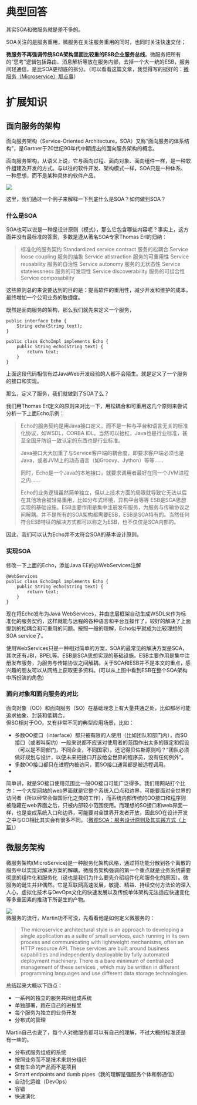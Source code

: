 # 典型回答
其实SOA和微服务就是差不多的。

SOA关注的是服务重用，微服务在关注服务重用的同时，也同时关注快速交付；

**微服务不再强调传统SOA架构里面比较重的ESB企业服务总线**。微服务把所有的“思考”逻辑包括路由、消息解析等放在服务内部，去掉一个大一统的ESB，服务间轻通信，是比SOA更彻底的拆分。（可以看看这篇文章，我觉得写的挺好的：[微服务（Microservice）那点事](https://yq.aliyun.com/articles/2764)）

# 扩展知识

## 面向服务的架构
面向服务架构（Service-Oriented Architecture，SOA）又称“面向服务的体系结构”，是Gartner于20世纪90年代中期提出的面向服务架构的概念。

面向服务架构，从语义上说，它与面向过程、面向对象、面向组件一样，是一种软件组建及开发的方式。与以往的软件开发、架构模式一样，SOA只是一种体系、一种思想，而不是某种具体的软件产品。

[![](https://cdn.nlark.com/yuque/0/2022/jpeg/5378072/1672142559584-7d299a75-e496-4377-a0f3-d7125478e4a6.jpeg#averageHue=%23e4e9e4&clientId=udb06a129-123f-4&from=paste&id=udf2e2780&originHeight=434&originWidth=464&originalType=url&ratio=1&rotation=0&showTitle=false&status=done&style=none&taskId=ub7afcb77-4056-4ecf-ba3e-2192cd57db0&title=)](http://www.hollischuang.com/wp-content/uploads/2016/08/SOA.jpg)

这里，我们通过一个例子来解释一下到底什么是SOA？如何做到SOA？

### 什么是SOA
SOA也可以说是一种是设计原则（模式），那么它包含哪些内容呢？事实上，这方面并没有最标准的答案，多数是遵从著名SOA专家Thomas Erl的归纳：

> 标准化的服务契约 Standardized service contract
> 服务的松耦合 Service loose coupling
> 服务的抽象 Service abstraction
> 服务的可重用性 Service reusability
> 服务的自治性 Service autonomy
> 服务的无状态性 Service statelessness
> 服务的可发现性 Service discoverability
> 服务的可组合性 Service composability


这些原则总的来说要达到的目的是：提高软件的重用性，减少开发和维护的成本，最终增加一个公司业务的敏捷度。

既然是面向服务的架构，那么我们就先来定义一个服务，
```
public interface Echo {
    String echo(String text);
}

public class EchoImpl implements Echo {
    public String echo(String text) {
        return text;
    }
}
```

上面这段代码相信有过JavaWeb开发经验的人都不会陌生。就是定义了一个服务的接口和实现。

那么，定义了服务，我们就做到了SOA了么？

我们用Thomas Erl定义的原则来对比一下，用松耦合和可重用这几个原则来尝试分析一下上面Echo示例：

> Echo的服务契约是用Java接口定义，而不是一种与平台和语言无关的标准化协议，如WSDL，CORBA IDL。当然可以抬杠，Java也是行业标准，甚至全国牙防组一致认定的东西也是行业标准。
> 
> Java接口大大加重了与Service客户端的耦合度，即要求客户端必须也是Java，或者JVM上的动态语言（如Groovy、Jython）等等……
> 
> 同时，Echo是一个Java的本地接口，就要求调用者最好在同一个JVM进程之内……
> 
> Echo的业务逻辑虽然简单独立，但以上技术方面的局限就导致它无法以后在其他场合被轻易重用，比如分布式环境，异构平台等等 ESB是SCA思想实现的基础设施。ESB主要作用是集中注册发布服务，为服务与传输协议之间解耦。并不是所有的SOA架构都需要ESB，ESB是SCA特有的。当然任何符合ESB特征的解决方式都可以称之为ESB，也不仅仅是SCA内部的。


因此，我们可以认为Echo并不太符合SOA的基本设计原则。

### 实现SOA
修改一下上面的Echo，添加Java EE的@WebServices注解

```
@WebServices
public class EchoImpl implements Echo {
    public String echo(String text) {
        return text;
    }
}
```

现在将Echo发布为Java WebServices，并由底层框架自动生成WSDL来作为标准化的服务契约，这样就能与远程的各种语言和平台互操作了，较好的解决了上面提到的松耦合和可重用的问题。按照一般的理解，Echo似乎就成为比较理想的SOA service了。

使用WebServices只是一种相对简单的方案，SOA的最常见的解决方案是SCA，其次还有JBI，BPEL等。ESB是SCA思想实现的基础设施。ESB主要作用是集中注册发布服务，为服务与传输协议之间解耦。关于SCA和ESB并不是本文的重点，感兴趣的朋友可以从网络上获取更多资料。(可以从上图中看到ESB在整个SOA架构中所扮演的角色)

### 面向对象和面向服务的对比
面向对象（OO）和面向服务（SO）在基础理念上有大量共通之处，比如都尽可能追求抽象、封装和低耦合。<br />但SO相对于OO，又有非常不同的典型应用场景，比如：

- 多数OO接口（interface）都只被有限的人使用（比如团队和部门内），而SO接口（或者叫契约）一般来说都不应该对使用者的范围作出太多的限定和假设（可以是不同部门，不同企业，不同国家）。还记得贝佐斯原则吗？“团队必须做好规划与设计，以便未来把接口开放给全世界的程序员，没有任何例外”。
- 多数OO接口都只在进程内被访问，而SO接口通常都是被远程调用。
- <br />

简单讲，就是SO接口使用范围比一般OO接口可能广泛得多。我们用网站打个比方：一个大型网站的web界面就是它整个系统入口点和边界，可能要面对全世界的访问者（所以经常会做国际化之类的工作），而系统内部传统的OO接口和程序则被隐藏在web界面之后，只被内部较小范围使用。而理想的SO接口和web界面一样，也是变成系统入口和边界，可能要对全世界开发者开放，因此SO在设计开发之中与OO相比其实会有很多不同。（[微观SOA：服务设计原则及其实践方式（上篇）](http://www.infoq.com/cn/articles/micro-soa-1)）

## 微服务架构
微服务架构(MicroService)是一种服务化架构风格，通过将功能分散到各个离散的服务中以实现对解决方案的解耦。微服务架构强调的第一个重点就是业务系统需要彻底的组件化和服务化（这也是我们为什么要先介绍组件化和服务化的原因）。微服务的诞生并非偶然。它是互联网高速发展，敏捷、精益、持续交付方法论的深入人心，虚拟化技术与DevOps文化的快速发展以及传统单体架构无法适应快速变化等多重因素的推动下所诞生的产物。

[![](https://cdn.nlark.com/yuque/0/2022/png/5378072/1672142559585-8c90d9be-7de2-4a21-8c2e-9610c6ee5cba.png#averageHue=%23dad3ce&clientId=udb06a129-123f-4&from=paste&id=u198c2208&originHeight=392&originWidth=640&originalType=url&ratio=1&rotation=0&showTitle=false&status=done&style=none&taskId=ua4abec00-aca0-442f-8a51-b193b2739a5&title=)](http://www.hollischuang.com/wp-content/uploads/2016/08/mI.png)<br />微服务的流行，Martin功不可没，先看看他是如何定义微服务的：

> The microservice architectural style is an approach to developing a single application as a suite of small services, each running in its own process and communicating with lightweight mechanisms, often an HTTP resource API. These services are built around business capabilities and independently deployable by fully automated deployment machinery. There is a bare minimum of centralized management of these services , which may be written in different programming languages and use different data storage technologies.


总结起来大概以下四点：

- 一系列的独立的服务共同组成系统
- 单独部署，跑在自己的进程里
- 每个服务为独立的业务开发
- 分布式的管理

Martin自己也说了，每个人对微服务都可以有自己的理解，不过大概的标准还是有一些的。

- 分布式服务组成的系统
- 按照业务而不是技术来划分组织
- 做有生命的产品而不是项目
- Smart endpoints and dumb pipes（我的理解是强服务个体和弱通信）
- 自动化运维（DevOps）
- 容错
- 快速演化
